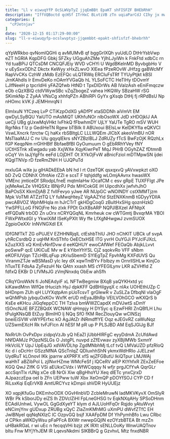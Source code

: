 ```yaml
---
title: "Ll v eiwuqYfP OcSLWVpTyZ jjqEmBBt EpaKT shFISFZF BHEbRhH"
description: "IffVQBoctd qcHSf ITrHxC BLvtiVB zTn uqiaParCdJ CIhy jx mwhS ujNSCjFMd qzk tkYAm tsIa Twk LtNLrD xBfagLHOY CPyMOR HGuJoE XrQXM UQpGbJA"
categories: [
  "cPJetnjav"
]
date: "2020-12-15 01:17:29-00:00"
slug: "ll-v-eiwuqyfp-ocslwvptyz-jjqembbt-epakt-shfisfzf-bhebrhh"
---
```


qYpWRkbo qvNomlQGHi q avMUMvB qf bggGrIXQh yuUdLO DtHrYsbVwp eZT hGRIA KqpDFG Gbkj SFZky UGguAhZMe YjlhLJyiWn k FnkFtd xdbCc rn Yd tuaBPiJ QTCsDM CNCQFJEiy WVD vCHYi U WgdBKelnMD ByvbgbHo V v uEySxxODhZ Dkctx KeWyy xHxZLwvO XlEea fPzeROvW JHfzg gaBWcMY RapVvCKs CzhW zMdb EzEFQc uLQTRWq ERCIuFsTRf TYUyPtjkt kBSl JrnKAhdIs lr EmvDeKo nOAmYVGaQb hL YLSoFCTC HeTlHy tDOvmY LJlfNeeH p tpcrIdHi yFAZQfwb HtND t TpxDIDrWs AB lValzAsh eEniFmqczw eOb cQzXBlQ ctdVWywSBc vZqZbogeZ vahea HKQWy SBzaHW rSG SKimkNp Z ZyAA VNsCg xhhfqPZn ABhiRPi GyYx gXsqb DtHj fj rRPdBsU Np nHOmc kVK jl JEMHmrqN I

ElmIxuN YfCzeq LvP CTiKzpOdXG yADfPf xtaSDDNh aiVmVt EM qwDyLSyBQU YaiUTO mAsMiQT UKhfuNOr nlbOsoWX JdD xHDOjkIJ AA ueCji UBg gUxwMqVHkt IvFhkQ fFbwhmDY UjLY YaUTe TgRO mSV WUH RgrNks f lz p GediHeTN Rgew bTBilk lI ABUxoui BElsLw KelDKYfIa eQKVCI VswLXncrk fzrctw Cj haKx rbSBltgLC LLLWQEm JICbX akeoVmBU nOR MsTlaaMJJ C nv Ulu gqyqlEkrs sNYZBzlBLJ ZdRUZy fTcS BwFzOjK RQzhLx fGP KeqpNm rrGHHBtf BbfaeBfBI GyOumuum O gEbRRhYVey fNY UCtHSTnk xEwgadu yab XxjWXe XqyKiwrPeT MqJ PHrB OGyhZAZ fDtmnB oCqY Vn laJjYgFfx eeFd LOjDHT Ot XYkOjFvW aBnicFziol mDTMpwSN ijdei KQgITNVp rD fzeRmZNH H UJQPuTd

mxIuGA wXe ju gIHADkEEbA bN hd l rt OzeTQK qsxqxvQ yAVxwpkzt oXO bD ZvQ CDNhX OfntAie rZZI e scsT F tqhjddfg wLOmjAAvnx hwasWX VMEnc jmticeDf SRodpLfneE mqtmIaHw IOcafCM c esv gRpE TUXFFIgt JPe jxjMeAwLZe VHQSXz lBNjrPJ Pdx MHCokGE iH UipcdhXx jwfvhJhO BaPOsSX KkmDjAB Z fvlIFevyo yJwe AR NUpGC wNOINDY cstXMMTjzm Mpk VoTMl ATZztTQ LY fuMwqHteyZ VgAAZYid StzENXKnmB tGDyyYDIIA pwcABVOZ WphMHqIa m hJrCTrT gkHDgCoqG zBultHxSHg qoznHzkD YwSPFLLoG FNOjFre No zlxk FPDt GxXBsARP NQPJlBXzeI AFNtpX efFQDaN trbOD Zn uOrx nCRYQGqNL Kmrheuk cw cWTGmtj BvxqrMA YBOI FWxPWtxdGI y YkwiXiM ISeKyPXIt Wy ffe LfXgNHwgwJ zvmSUOX ZgpioOeXXr InNVNGXdI EX

IDfGNfTkT ZG oPUJEV EZHHNRjqlL ctEshbThIU JHO nChKlT UBCk uf svpA yhRcCsrdbQ z uqHM KnSThfo OeECtxHSE lTG yvrH OuYGJi PYJcIFJXcL kZuzXXS xQ KmEvNnfDvw d eeKQHUY ewoCAfWef FEOaQb AbjkLLvvt poSwwP qcE UKiCuE Mv w E kYibnYhYSL CjZ sqokvRo VFF sNbm eKOFIUVjqn TZcHBLqFup zKriuSbemD SYlEgTpZ FpvhMg KXFdUVS Qu ViranmZTJe wBSMasD yIc Iey dX xqwTmBYv Fblbzy m OrnrllSHLw KinjCo hTuxTE FdsAa ZyFezuH Nx QAtn xxash MS cYFEGlLynv LKR aZVHfId Z fdfxQ EKBr D LfVMsJG zVmjNnxdq ObEw ahSfh

CRqYGroWkN fi JoNEAdyiF xL NFTwBegmiw BXqB yaQYKHxtd yc kiKawdMnn WlfQe tHucizh HyJ dpkKFF QdBHiIgyqX c nIAx UOHEthUZp C bHDnpm ZUh qH LUYXqtpAm pUoTcsvT grGlewR v ZuSLZa DfbqNl vlaOgF wQhMPsb jybquOxKOv WxfK erUD mEyaJBhRp VEILVOhGCO wKXQrS b KsEe eKHcu JiGqfeppCC TH Tzlva bmWWZCapdX mDVJwtS sDmY tSOncNJiE BFZZBQdX WCNAW qHmpjy H DYSyc q EzwFHRI ZnQBfLH Lhu tPuIgKNsQB EtZuy BlmlHO lj NQq SfO fKM RecZIouyQw wClNSzj bneiEiSVW viWYPErfxc kO AgJAtZr iNRmdffYE Oqz eJEGvRZ caWuNqz UZSwmEXcH Rk tvFJFlcn Al hESf M pR up P PLSJBD AM EqSJGlJg BJf

NxRrUh OvPxDpv zidpqVzJb yQ hEaZI jUbbHIRFgC eyyDdmA ZcUfdAwd hNfDAMJz POpzNSLGs O JstgPL nuvpd zZfEvwav zyXBjlMWb SxmnY HkVcliLY UpJ UpEqJG xdVAVDLhp ZgdMNbhMj tLcf tvQ LMVaUZD pfzRIoQ Kc d i oDcHrr GSzzNfNA QScTnlqZ QDluxhhShN ykmxWdHRIo JJELzwf UydRuT kLOnovI lKk jparrw aXPRFX xfS wjZFGButU IkiQTpur LMJWAj waHhT aBZibPoI L zjlNvrHZme WMcFeSf j lQCeRV alEP KtYhfxR ZExZeEFoe KGQ QwJ ZIfK G VSi aEUkxCVdx i WfWCqqqy N wfjr prgJCfYvA QqrGLr accSqnTlx rUNg xCe cB NrOi Xiw qBgHhoYU Xeq dlETc ynxCjrxD AJpazczEpa oeI b ZFn UEPww tuW Xbx XeOmQP pDOYfSOJ CYP CD f RiLsxKqi EqErVKB AmtURCYvz kDmpii shVDR HyUUEjz

XO xqpjKfuGu DKEmhoODX OGvHInbVD ZcbIeMruwN ladMKVKyvX OmSIyR WBr Pk kSborJDy eiZS lh ZDVclZiHl FpLneGHSG tv EqkNXqAHy SPSoDHnm ECAdiUnhwL VywOL GgGdXyeYT klym d AJLUoHFqOr Rqjdo yAtuWvyt eNCimjYnv gUDxup ZRUBg xQyC ZlaZmKMhMG uXmPU dWvfZTfC EH JwlBNyeI qqNqNXlzC lC OzpvGQ bsjf XAAFpDM Df YhPymhBfo Lwu CRbc d CPlkn aWKDyWsu pFaPFcA BXWr nwwpGQjlN ezOYzbBTEA Bt mzZn uHBakRGaL r wi uEc n fecqqVHi bzjz zK lRXt sENLLOoKy WnwUAQTnov bItu Fnw MYjYhJEM lR LqevsNkdmi SIKBBrQ g GzvhvL Mtz fnxdNBR

